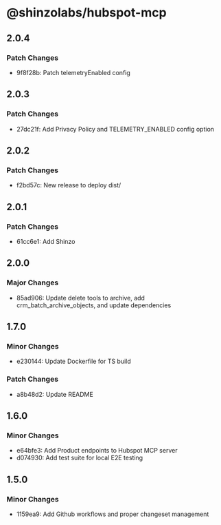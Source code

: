 # @shinzolabs/hubspot-mcp

## 2.0.4

### Patch Changes

- 9f8f28b: Patch telemetryEnabled config

## 2.0.3

### Patch Changes

- 27dc21f: Add Privacy Policy and TELEMETRY_ENABLED config option

## 2.0.2

### Patch Changes

- f2bd57c: New release to deploy dist/

## 2.0.1

### Patch Changes

- 61cc6e1: Add Shinzo

## 2.0.0

### Major Changes

- 85ad906: Update delete tools to archive, add crm_batch_archive_objects, and update dependencies

## 1.7.0

### Minor Changes

- e230144: Update Dockerfile for TS build

### Patch Changes

- a8b48d2: Update README

## 1.6.0

### Minor Changes

- e64bfe3: Add Product endpoints to Hubspot MCP server
- d074930: Add test suite for local E2E testing

## 1.5.0

### Minor Changes

- 1159ea9: Add Github workflows and proper changeset management
